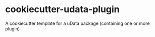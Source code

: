 # cookiecutter-udata-plugin
A cookiecutter template for a uData package (containing one or more plugin)
